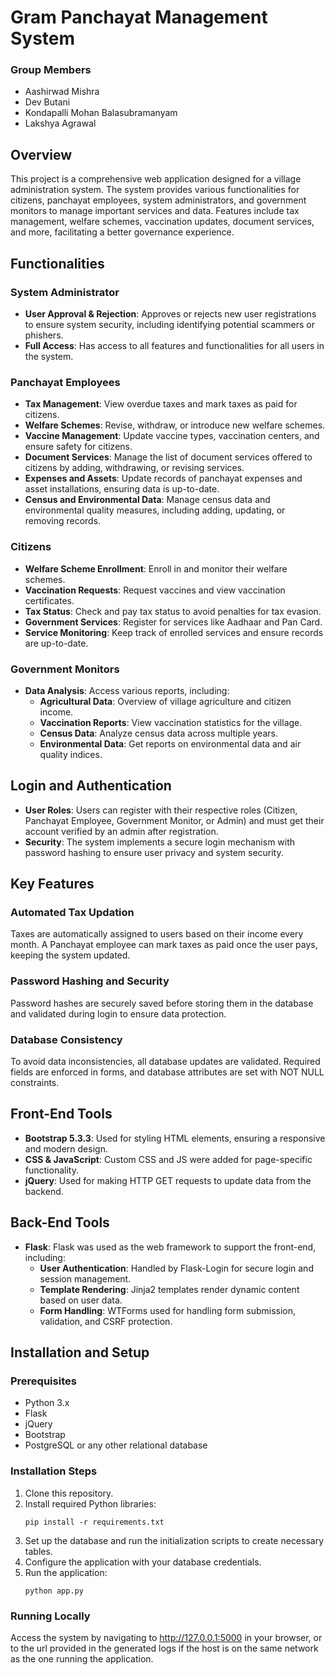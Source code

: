 # Gram Panchayat Management System

<h3>Group Members</h3>
<ul>
  <li>Aashirwad Mishra</li>
  <li>Dev Butani</li>
  <li>Kondapalli Mohan Balasubramanyam</li>
  <li>Lakshya Agrawal</li>
</ul>

<h2>Overview</h2>
<p>
    This project is a comprehensive web application designed for a village administration system. The system provides various functionalities for citizens, panchayat employees, system administrators, and government monitors to manage important services and data. Features include tax management, welfare schemes, vaccination updates, document services, and more, facilitating a better governance experience.
</p>

<h2>Functionalities</h2>

<h3>System Administrator</h3>
<ul>
    <li><strong>User Approval & Rejection</strong>: Approves or rejects new user registrations to ensure system security, including identifying potential scammers or phishers.</li>
    <li><strong>Full Access</strong>: Has access to all features and functionalities for all users in the system.</li>
</ul>

<h3>Panchayat Employees</h3>
<ul>
    <li><strong>Tax Management</strong>: View overdue taxes and mark taxes as paid for citizens.</li>
    <li><strong>Welfare Schemes</strong>: Revise, withdraw, or introduce new welfare schemes.</li>
    <li><strong>Vaccine Management</strong>: Update vaccine types, vaccination centers, and ensure safety for citizens.</li>
    <li><strong>Document Services</strong>: Manage the list of document services offered to citizens by adding, withdrawing, or revising services.</li>
    <li><strong>Expenses and Assets</strong>: Update records of panchayat expenses and asset installations, ensuring data is up-to-date.</li>
    <li><strong>Census and Environmental Data</strong>: Manage census data and environmental quality measures, including adding, updating, or removing records.</li>
</ul>

<h3>Citizens</h3>
<ul>
    <li><strong>Welfare Scheme Enrollment</strong>: Enroll in and monitor their welfare schemes.</li>
    <li><strong>Vaccination Requests</strong>: Request vaccines and view vaccination certificates.</li>
    <li><strong>Tax Status</strong>: Check and pay tax status to avoid penalties for tax evasion.</li>
    <li><strong>Government Services</strong>: Register for services like Aadhaar and Pan Card.</li>
    <li><strong>Service Monitoring</strong>: Keep track of enrolled services and ensure records are up-to-date.</li>
</ul>

<h3>Government Monitors</h3>
<ul>
    <li><strong>Data Analysis</strong>: Access various reports, including:
        <ul>
            <li><strong>Agricultural Data</strong>: Overview of village agriculture and citizen income.</li>
            <li><strong>Vaccination Reports</strong>: View vaccination statistics for the village.</li>
            <li><strong>Census Data</strong>: Analyze census data across multiple years.</li>
            <li><strong>Environmental Data</strong>: Get reports on environmental data and air quality indices.</li>
        </ul>
    </li>
</ul>

<h2>Login and Authentication</h2>
<ul>
    <li><strong>User Roles</strong>: Users can register with their respective roles (Citizen, Panchayat Employee, Government Monitor, or Admin) and must get their account verified by an admin after registration.</li>
    <li><strong>Security</strong>: The system implements a secure login mechanism with password hashing to ensure user privacy and system security.</li>
</ul>

<h2>Key Features</h2>

<h3>Automated Tax Updation</h3>
<p>Taxes are automatically assigned to users based on their income every month. A Panchayat employee can mark taxes as paid once the user pays, keeping the system updated.</p>

<h3>Password Hashing and Security</h3>
<p>Password hashes are securely saved before storing them in the database and validated during login to ensure data protection.</p>

<h3>Database Consistency</h3>
<p>To avoid data inconsistencies, all database updates are validated. Required fields are enforced in forms, and database attributes are set with NOT NULL constraints.</p>

<h2>Front-End Tools</h2>
<ul>
    <li><strong>Bootstrap 5.3.3</strong>: Used for styling HTML elements, ensuring a responsive and modern design.</li>
    <li><strong>CSS & JavaScript</strong>: Custom CSS and JS were added for page-specific functionality.</li>
    <li><strong>jQuery</strong>: Used for making HTTP GET requests to update data from the backend.</li>
</ul>

<h2>Back-End Tools</h2>
<ul>
    <li><strong>Flask</strong>: Flask was used as the web framework to support the front-end, including:
        <ul>
            <li><strong>User Authentication</strong>: Handled by Flask-Login for secure login and session management.</li>
            <li><strong>Template Rendering</strong>: Jinja2 templates render dynamic content based on user data.</li>
            <li><strong>Form Handling</strong>: WTForms used for handling form submission, validation, and CSRF protection.</li>
        </ul>
    </li>
</ul>

<h2>Installation and Setup</h2>

<h3>Prerequisites</h3>
<ul>
    <li>Python 3.x</li>
    <li>Flask</li>
    <li>jQuery</li>
    <li>Bootstrap</li>
    <li>PostgreSQL or any other relational database</li>
</ul>

<h3>Installation Steps</h3>
<ol>
    <li>Clone this repository.</li>
    <li>Install required Python libraries:
        <pre><code>pip install -r requirements.txt</code></pre>
    </li>
    <li>Set up the database and run the initialization scripts to create necessary tables.</li>
    <li>Configure the application with your database credentials.</li>
    <li>Run the application:
        <pre><code>python app.py</code></pre>
    </li>
</ol>

<h3>Running Locally</h3>
<p>Access the system by navigating to <a href="http://127.0.0.1:5000">http://127.0.0.1:5000</a> in your browser, or to the url provided in the generated logs if the host is on the same network as the one running the application.</p>
